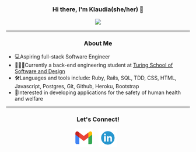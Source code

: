 <h3 align="center"> Hi there, I'm Klaudia(she/her) 👋</h3>
<p align="center">
  <img src="https://github-readme-stats.vercel.app/api?username=Klaudiastewart&show_icons=true&theme=onedark"/>
</p>

---
<h3 align="center">About Me</h3>
<p align="center">
  <ul>
    <li>
      💻Aspiring full-stack Software Engineer
    </li>
    <li>
        👩🏽‍💻Currently a back-end engineering student at <a href="https://turing.edu/"> Turing School of Software and Design</a>
    </li>
    <li>
      🛠Languages and tools include: Ruby, Rails, SQL, TDD, CSS, HTML, Javascript, Postgres, Git, Github, Heroku, Bootstrap
    </li>
    <li>
      🌱Interested in developing applications for the safety of human health and welfare
    </li>
  </ul>
</p>

---

<h3 align="center">Let's Connect!</h3>

<p align="center">
  <a href="mailto:klaudiastewart@gmail.com" target="_blank"><img alt='turing logo' title='turing.edu' height="50" src="/gmail.png"></a> &nbsp;&nbsp;
  <a href="https://www.linkedin.com/in/klaudia-stewart/" target="_blank"><img alt='turing logo' title='turing.edu' height="50" src="/linkedin.png"></a> &nbsp;&nbsp;
</p><br>

<!--
**klaudiastewart/klaudiastewart** is a ✨ _special_ ✨ repository because its `README.md` (this file) appears on your GitHub profile.

Here are some ideas to get you started:

- 🔭 I’m currently working on ...
- 🌱 I’m currently learning ...
- 👯 I’m looking to collaborate on ...
- 🤔 I’m looking for help with ...
- 💬 Ask me about ...
- 📫 How to reach me: ...
- 😄 Pronouns: ...
- ⚡ Fun fact: ...
-->
